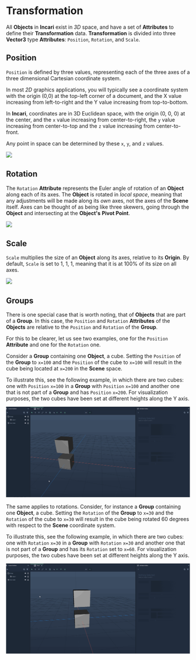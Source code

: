 # Transformation

All **Objects** in **Incari** exist in _3D_ space, and have a set of **Attributes** to define their **Transformation** data. **Transformation** is divided into three **Vector3** type **Attributes**: `Position`, `Rotation`, and `Scale`.

## Position

`Position` is defined by three values, representing each of the three axes of a three dimensional Cartesian coordinate system.

In most _2D_ graphics applications, you will typically see a coordinate system with the origin \(0,0\) at the top-left corner of a document, and the X value increasing from left-to-right and the Y value increasing from top-to-bottom.

In **Incari**, coordinates are in 3D Euclidean space, with the origin \(0, 0, 0\) at the center, and the `x` value increasing from center-to-right, the `y` value increasing from center-to-top and the `z` value increasing from center-to-front.

Any point in space can be determined by these `x`, `y`, and `z` values.

![](../../../../.gitbook/assets/coordinates%20%281%29.png)

## Rotation

The `Rotation` **Attribute** represents the Euler angle of rotation of an **Object** along each of its axes. The **Object** is rotated in _local space_, meaning that any adjustments will be made along its _own_ axes, not the axes of the **Scene** itself. Axes can be thought of as being like three skewers, going through the **Object** and intersecting at the **Object's** **Pivot Point**.

![](../../../../.gitbook/assets/rotation.gif)

## Scale

`Scale` multiplies the size of an **Object** along its axes, relative to its **Origin**. By default, `Scale` is set to 1, 1, 1, meaning that it is at 100% of its size on all axes.

![](../../../../.gitbook/assets/scale.gif)

## Groups

There is one special case that is worth noting, that of **Objects** that are part of a **Group**. In this case, the `Position` and `Rotation` **Attributes** of the **Objects** are relative to the `Position` and `Rotation` of the **Group**.

For this to be clearer, let us see two examples, one for the `Position` **Attribute** and one for the `Rotation` one.

Consider a **Group** containing one **Object**, a cube. Setting the `Position` of the **Group** to `x=100` and the `Position` of the cube to `x=100` will result in the cube being located at `x=200` in the **Scene** space.

To illustrate this, see the following example, in which there are two cubes: one with `Position` `x=100` in a **Group** with `Position` `x=100` and another one that is not part of a **Group** and has `Position` `x=200`. For visualization purposes, the two cubes have been set at different heights along the Y axis.

![](../../../../.gitbook/assets/Groups_Position.gif)

The same applies to rotations. Consider, for instance a **Group** containing one **Object**, a cube. Setting the `Rotation` of the **Group** to `x=30` and the `Rotation` of the cube to `x=30` will result in the cube being rotated 60 degrees with respect to the **Scene** coordinate system.

To illustrate this, see the following example, in which there are two cubes: one with `Rotation` `x=30` in a **Group** with `Rotation` `x=30` and another one that is not part of a **Group** and has its `Rotation` set to `x=60`. For visualization purposes, the two cubes have been set at different heights along the Y axis.

![](../../../../.gitbook/assets/Groups_Rotation.gif)
